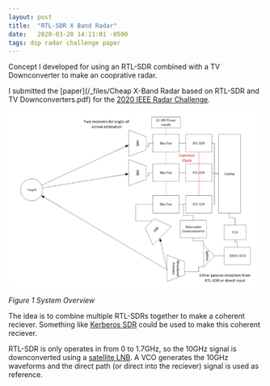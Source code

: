 ```yaml
---
layout: post
title:  "RTL-SDR X Band Radar"
date:   2020-03-20 14:11:01 -0500
tags: dsp radar challenge paper
---
```

Concept I developed for using an RTL-SDR combined with a TV Downconverter to make an cooprative radar. 
<!-- excerpt-end -->
I submitted the [paper](/_files/Cheap X-Band Radar based on RTL-SDR and TV Downconverters.pdf) for the [2020 IEEE Radar Challenge][challenge-news-link].

![Color Image Example](/_img/rtl-sdr-reciever.PNG)

*Figure 1 System Overview*

The idea is to combine multiple RTL-SDRs together to make a coherent reciever. Something like [Kerberos SDR](https://othernet.is/products/kerberossdr-4x-coherent-rtl-sdr) could be used to make this coherent reciever. 

RTL-SDR is only operates in from 0 to 1.7GHz, so the 10GHz signal is downconverted using a [satellite LNB](https://ok2zaw.blogspot.com/2019/02/10ghz-lnb.html). A VCO generates the 10GHz waveforms and the direct path (or direct into the reciever) signal is used as reference. 

[challenge-news-link]: https://ieee-aess.org/radar-challenge/radar-challenge-washington